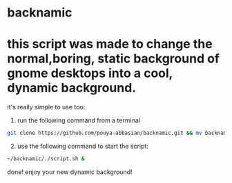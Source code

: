 # backnamic

# this script was made to change the normal,boring, static background of gnome desktops into a cool, dynamic background. 
it's really simple to use too:
1) run the following command from a terminal
```bash
git clone https://github.com/pouya-abbasian/backnamic.git && mv backnamic ~/backnamic ; cd ~/backnamic ; chmod +x script.sh
```
2) use the following command to start the script:
```bash
~/backnamic/./script.sh &
```
done!
enjoy your new dynamic background!
